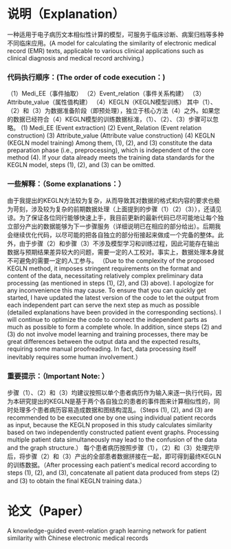 # 说明（Explanation）

一种适用于电子病历文本相似性计算的模型，可服务于临床诊断、病案归档等多种不同临床应用。(A model for calculating the similarity of electronic medical record (EMR) texts, applicable to various clinical applications such as clinical diagnosis and medical record archiving.)
    
### 代码执行顺序：(The order of code execution：)
（1）Medi_EE（事件抽取）
（2）Event_relation（事件关系构建）
（3）Attribute_value（属性值构建）
（4）KEGLN（KEGLN模型训练）
其中（1）、（2）和（3）为数据准备阶段（即预处理），独立于核心方法（4）之外。如果您的数据已经符合（4）KEGLN模型的训练数据标准，（1）、（2）、（3）步骤可以忽略。
(1)  Medi_EE (Event extraction)
(2)  Event_Relation (Event relation construction)
(3)  Attribute_value (Attribute value construction)
(4)  KEGLN (KEGLN model training)
Among them, (1), (2), and (3) constitute the data preparation phase (i.e., preprocessing), which is independent of the core method (4). If your data already meets the training data standards for the KEGLN model, steps (1), (2), and (3) can be omitted.

### 一些解释：（Some explanations：）
由于我提出的KEGLN方法较为复杂，从而导致其对数据的格式和内容的要求也极为苛刻，涉及较为复杂的前期数据处理（上面提到的步骤（1）（2）（3）），还请见谅。为了保证各位同行能够快速上手，我目前更新的最新代码已尽可能地让每个独立部分产出的数据能够为下一步骤服务（详细说明已在相应的部分给出）。后期我会继续优化代码，以尽可能的把各自独立的部分衔接起来做成一个完备的整体。此外，由于步骤（2）和步骤（3）不涉及模型学习和训练过程，因此可能存在输出数据与预期结果差异较大的问题，需要一定的人工校对。事实上，数据处理本身就不可避免的需要一定的人工参与。
（Due to the complexity of the proposed KEGLN method, it imposes stringent requirements on the format and content of the data, necessitating relatively complex preliminary data processing (as mentioned in steps (1), (2), and (3) above). I apologize for any inconvenience this may cause. To ensure that you can quickly get started, I have updated the latest version of the code to let the output from each independent part can serve the next step as much as possible (detailed explanations have been provided in the corresponding sections). I will continue to optimize the code to connect the independent parts as much as possible to form a complete whole. In addition, since steps (2) and (3) do not involve model learning and training processes, there may be great differences between the output data and the expected results, requiring some manual proofreading. In fact, data processing itself inevitably requires some human involvement.）

### 重要提示：（Important Note: ）
步骤（1）、（2）和（3）均建议按照以单个患者病历作为输入来逐一执行代码，因为本研究提出的KEGLN是基于两个各自独立的患者的事件图来计算相似性的，同时处理多个患者病历容易造成数据和图结构混乱。（Steps (1), (2), and (3) are recommended to be executed one by one using individual patient records as input, because the KEGLN proposed in this study calculates similarity based on two independently constructed patient event graphs. Processing multiple patient data simultaneously may lead to the confusion of the data and the graph structure.）
每个患者病历按照步骤（1），（2）和（3）处理完毕后，将步骤（2）和（3）产出的全部患者数据拼接在一起，即可得到最终KEGLN的训练数据。（After processing each patient's medical record according to steps (1), (2), and (3), concatenate all patient data produced from steps (2) and (3) to obtain the final KEGLN training data.）


# 论文（Paper）
A knowledge-guided event-relation graph learning network for patient similarity with Chinese electronic medical records
